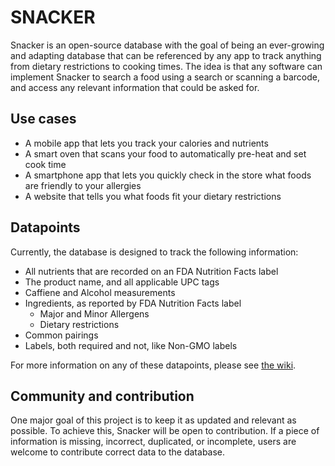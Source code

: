 # SNACKER

Snacker is an open-source database with the goal of being an ever-growing and adapting database that can be referenced by any app to track anything from dietary restrictions to cooking times. The idea is that any software can implement Snacker to search a food using a search or scanning a barcode, and access any relevant information that could be asked for.

## Use cases

- A mobile app that lets you track your calories and nutrients
- A smart oven that scans your food to automatically pre-heat and set cook time
- A smartphone app that lets you quickly check in the store what foods are friendly to your allergies
- A website that tells you what foods fit your dietary restrictions

## Datapoints

Currently, the database is designed to track the following information:

- All nutrients that are recorded on an FDA Nutrition Facts label
- The product name, and all applicable UPC tags
- Caffiene and Alcohol measurements
- Ingredients, as reported by FDA Nutrition Facts label
  - Major and Minor Allergens
  - Dietary restrictions
- Common pairings
- Labels, both required and not, like Non-GMO labels

For more information on any of these datapoints, please see [the wiki](https://github.com/shawnshyguy/Snacker/wiki).

## Community and contribution

One major goal of this project is to keep it as updated and relevant as possible. To achieve this, Snacker will be open to contribution. If a piece of information is missing, incorrect, duplicated, or incomplete, users are welcome to contribute correct data to the database.
